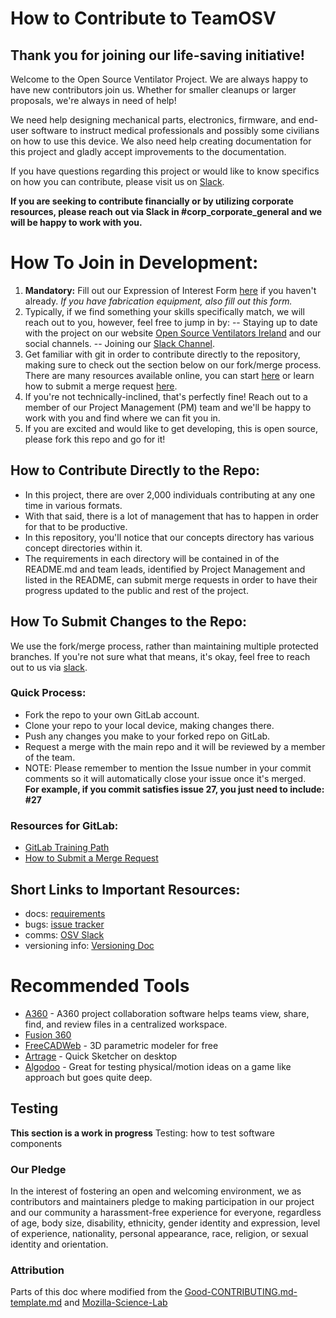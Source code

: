 # How to Contribute to TeamOSV
## Thank you for joining our life-saving initiative!
Welcome to the Open Source Ventilator Project.  We are always happy to have new contributors join us. Whether for smaller cleanups or larger proposals, we're always in need of help!

We need help designing mechanical parts, electronics, firmware, and end-user software to instruct medical professionals and possibly some civilians on how to use this device.  We also need help creating documentation for this project and gladly accept improvements to the documentation.

If you have questions regarding this project or would like to know specifics on how you can contribute, please visit us on [Slack](https://join.slack.com/t/osventilator/shared_invite/zt-cst4dhk7-BFNMz_vyBPthjlBFYV1yWA).

**If you are seeking to contribute financially or by utilizing corporate resources, please reach out via Slack in #corp_corporate_general and we will be happy to work with you.**

# How To Join in Development:
1. **Mandatory:** Fill out our Expression of Interest Form [here](https://opensourceventilator.ie/register) if you haven't already.
 *If you have fabrication equipment, also fill out this form.*
2. Typically, if we find something your skills specifically match, we will reach out to you, however, feel free to jump in by:
-- Staying up to date with the project on our website [Open Source Ventilators Ireland](https://opensourceventilator.ie/) and our social channels.
-- Joining our [Slack Channel](https://join.slack.com/t/osventilator/shared_invite/zt-cst4dhk7-BFNMz_vyBPthjlBFYV1yWA).
3. Get familiar with git in order to contribute directly to the repository, making sure to check out the section below on our fork/merge process. There are many resources available online, you can start [here](https://www.youtube.com/watch?v=enMumwvLAug) or learn how to submit a merge request [here](https://docs.gitlab.com/ee/user/project/merge_requests/creating_merge_requests.html).
4. If you're not technically-inclined, that's perfectly fine! Reach out to a member of our Project Management (PM) team and we'll be happy to work with you and find where we can fit you in.
5. If you are excited and would like to get developing, this is open source, please fork this repo and go for it!

## How to Contribute Directly to the Repo:

- In this project, there are over 2,000 individuals contributing at any one time in various formats.
- With that said, there is a lot of management that has to happen in order for that to be productive.
- In this repository, you'll notice that our concepts directory has various concept directories within it.
- The requirements in each directory will be contained in of the README.md and team leads, identified by Project Management and listed in the README, can submit merge requests in order to have their progress updated to the public and rest of the project.

## How To Submit Changes to the Repo:

We use the fork/merge process, rather than maintaining multiple protected branches. If you're not sure what that means, it's okay, feel free to reach out to us via [slack](https://join.slack.com/t/osventilator/shared_invite/zt-cst4dhk7-BFNMz_vyBPthjlBFYV1yWA).

### Quick Process:

   - Fork the repo to your own GitLab account.
   - Clone your repo to your local device, making changes there.
   - Push any changes you make to your forked repo on GitLab.
   - Request a merge with the main repo and it will be reviewed by a member of the team.
   - NOTE: Please remember to mention the Issue number in your commit comments so it will automatically close your issue once it's merged.  
   **For example, if you commit satisfies issue 27, you just need to include: #27**

### Resources for GitLab:
  - [GitLab Training Path](https://about.gitlab.com/training/#gitlab)
  - [How to Submit a Merge Request](https://docs.gitlab.com/ee/user/project/merge_requests/creating_merge_requests.html)

## Short Links to Important Resources:

   - docs: [requirements](requirements/)
   - bugs: [issue tracker](https://gitlab.com/open-source-ventilator/OpenLung/-/issues)
   - comms: [OSV Slack](https://join.slack.com/t/osventilator/shared_invite/zt-cst4dhk7-BFNMz_vyBPthjlBFYV1yWA)
   - versioning info: [Versioning Doc](VersioningHowTo.md)

# Recommended Tools
- [A360](https://www.autodesk.com/products/a360/features) - A360 project collaboration software helps teams view, share, find, and review files in a centralized workspace.
- [Fusion 360](https://www.autodesk.com/products/fusion-360/mechanical-engineer)
- [FreeCADWeb](https://www.freecadweb.org/) - 3D parametric modeler for free
- [Artrage](http://www.artrage.com/) - Quick Sketcher on desktop
- [Algodoo](http://www.algodoo.com/) - Great for testing physical/motion ideas on a game like approach but goes quite deep.

## Testing
**This section is a work in progress**
Testing: how to test software components

### Our Pledge

In the interest of fostering an open and welcoming environment, we as contributors and maintainers pledge to making participation in our project and our community a harassment-free experience for everyone, regardless of age, body size, disability, ethnicity, gender identity and expression, level of experience, nationality, personal appearance, race, religion, or sexual identity and orientation.

### Attribution

Parts of this doc where modified from the [Good-CONTRIBUTING.md-template.md][gist-good-contributing] and [Mozilla-Science-Lab][mozilla-science-lab-url]

[gist-good-contributing]: https://gist.github.com/PurpleBooth/b24679402957c63ec426
[mozilla-science-lab-url]: https://mozillascience.github.io/working-open-workshop/contributing/
